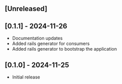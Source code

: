 ## [Unreleased]

## [0.1.1] - 2024-11-26
- Documentation updates
- Added rails generator for consumers
- Added rails generator to bootstrap the application

## [0.1.0] - 2024-11-25

- Initial release